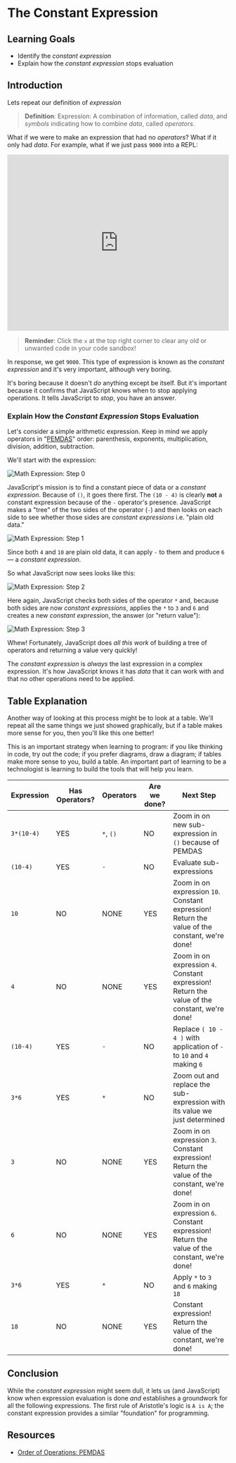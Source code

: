 # The Constant Expression

## Learning Goals

- Identify the _constant expression_
- Explain how the _constant expression_ stops evaluation

## Introduction

Lets repeat our definition of _expression_

> **Definition**: Expression: A combination of information, called _data_, and
> _symbols_ indicating how to combine _data_, called _operators_.

What if we were to make an expression that had no _operators_? What if it only
had _data_. For example, what if we just pass `9000` into a REPL:

<iframe height="400px" width="100%" src="https://replit.com/@lizbur10/Sandbox?lite=1&outputonly=1" scrolling="no" frameborder="no" allowtransparency="true" allowfullscreen="true" sandbox="allow-forms allow-pointer-lock allow-popups allow-same-origin allow-scripts allow-modals"></iframe>

> **Reminder**: Click the `x` at the top right corner to clear any old or
> unwanted code in your code sandbox!

In response, we get `9000`. This type of expression is known as the _constant
expression_ and it's very important, although very boring.

It's boring because it doesn't _do_ anything except be itself. But it's
important because it confirms that JavaScript knows when to stop applying
operations. It tells JavaScript to _stop_, you have an answer.

### Explain How the _Constant Expression_ Stops Evaluation

Let's consider a simple arithmetic expression. Keep in mind we apply operators
in "[PEMDAS][]" order: parenthesis, exponents, multiplication, division,
addition, subtraction.

We'll start with the expression:

![Math Expression: Step 0](https://curriculum-content.s3.amazonaws.com/phase-0/the-constant-expression/Image_54_Step0.png)

JavaScript's mission is to find a constant piece of data or a _constant
expression_. Because of `()`, it goes there first. The `(10 - 4)` is clearly
**not** a constant expression because of the `-` operator's presence. JavaScript
makes a "tree" of the two sides of the operator (`-`) and then looks on each
side to see whether those sides are _constant expressions_ i.e. "plain old
data."

![Math Expression: Step 1](https://curriculum-content.s3.amazonaws.com/phase-0/the-constant-expression/Image_54_Step1.5.png)

Since both `4` and `10` are plain old data, it can apply `-` to them and produce
`6` — a _constant expression_.

So what JavaScript now sees looks like this:

![Math Expression: Step 2](https://curriculum-content.s3.amazonaws.com/phase-0/the-constant-expression/Image_54_Step4.png)

Here again, JavaScript checks both sides of the operator `*` and, because both
sides are now _constant expressions_, applies the `*` to `3` and `6` and creates
a new _constant expression_, the answer (or "return value"):

![Math Expression: Step 3](https://curriculum-content.s3.amazonaws.com/phase-0/the-constant-expression/Image_54_Step5.png)

Whew! Fortunately, JavaScript does _all this work_ of building a tree of
operators and returning a value very quickly!

The _constant expression_ is _always_ the last expression in a complex
expression. It's how JavaScript knows it has _data_ that it can work with and
that no other operations need to be applied.

## Table Explanation

Another way of looking at this process might be to look at a table. We'll repeat
all the same things we just showed graphically, but if a table makes more sense
for you, then you'll like this one better!

This is an important strategy when learning to program: if you like thinking in
code, try out the code; if you prefer diagrams, draw a diagram; if tables make
more sense to you, build a table. An important part of learning to be a
technologist is learning to build the tools that will help you learn.

| Expression | Has Operators? | Operators | Are we done? | Next Step                                                                                      |
| ---------- | -------------- | --------- | ------------ | ---------------------------------------------------------------------------------------------- |
| `3*(10-4)` | YES            | `*`, `()` | NO           | Zoom in on new sub-expression in `()` because of PEMDAS                                        |
| `(10-4)`   | YES            | `-`       | NO           | Evaluate sub-expressions                                                                       |
| `10`       | NO             | NONE      | YES          | Zoom in on expression `10`. Constant expression! Return the value of the constant, we're done! |
| `4`        | NO             | NONE      | YES          | Zoom in on expression `4`. Constant expression! Return the value of the constant, we're done!  |
| `(10-4)`   | YES            | `-`       | NO           | Replace `( 10 - 4 )` with application of `-` to `10` and `4` making `6`                        |
| `3*6`      | YES            | `*`       | NO           | Zoom out and replace the sub-expression with its value we just determined                      |
| `3`        | NO             | NONE      | YES          | Zoom in on expression `3`. Constant expression! Return the value of the constant, we're done!  |
| `6`        | NO             | NONE      | YES          | Zoom in on expression `6`. Constant expression! Return the value of the constant, we're done!  |
| `3*6`      | YES            | `*`       | NO           | Apply `*` to `3` and `6` making `18`                                                           |
| `18`       | NO             | NONE      | YES          | Constant expression! Return the value of the constant, we're done!                             |

## Conclusion

While the _constant expression_ might seem dull, it lets us (and JavaScript)
know when expression evaluation is done _and_ establishes a groundwork for all
the following expressions. The first rule of Aristotle's logic is `A is A`; the
constant expression provides a similar "foundation" for programming.

## Resources

- [Order of Operations: PEMDAS](https://www.mathsisfun.com/operation-order-pemdas.html)

[pemdas]: https://en.wikipedia.org/wiki/Order_of_operations
